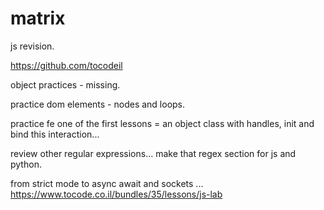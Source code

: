 # matrix
js revision.

https://github.com/tocodeil

object practices - missing.

practice dom elements - nodes and loops.

practice fe one of the first lessons =
an object class with handles, init and bind this interaction...

review other regular expressions...
make that regex section for js and python.

from strict mode to async await and sockets
...
https://www.tocode.co.il/bundles/35/lessons/js-lab
